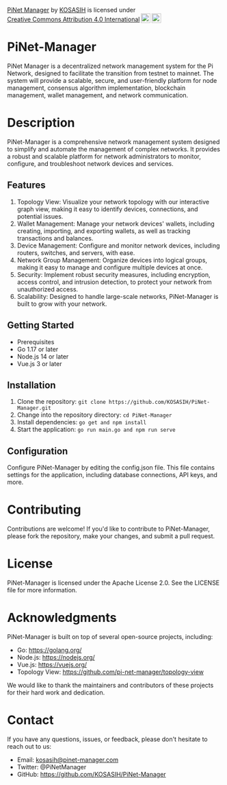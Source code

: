 <p xmlns:cc="http://creativecommons.org/ns#" xmlns:dct="http://purl.org/dc/terms/"><a property="dct:title" rel="cc:attributionURL" href="https://github.com/KOSASIH/PiNet-Manager">PiNet Manager</a> by <a rel="cc:attributionURL dct:creator" property="cc:attributionName" href="https://www.linkedin.com/in/kosasih-81b46b5a">KOSASIH</a> is licensed under <a href="https://creativecommons.org/licenses/by/4.0/?ref=chooser-v1" target="_blank" rel="license noopener noreferrer" style="display:inline-block;">Creative Commons Attribution 4.0 International<img style="height:22px!important;margin-left:3px;vertical-align:text-bottom;" src="https://mirrors.creativecommons.org/presskit/icons/cc.svg?ref=chooser-v1" alt=""><img style="height:22px!important;margin-left:3px;vertical-align:text-bottom;" src="https://mirrors.creativecommons.org/presskit/icons/by.svg?ref=chooser-v1" alt=""></a></p>

# PiNet-Manager

PiNet Manager is a decentralized network management system for the Pi Network, designed to facilitate the transition from testnet to mainnet. The system will provide a scalable, secure, and user-friendly platform for node management, consensus algorithm implementation, blockchain management, wallet management, and network communication.

# Description 

PiNet-Manager is a comprehensive network management system designed to simplify and automate the management of complex networks. It provides a robust and scalable platform for network administrators to monitor, configure, and troubleshoot network devices and services.

## Features

1. Topology View: Visualize your network topology with our interactive graph view, making it easy to identify devices, connections, and potential issues.
2. Wallet Management: Manage your network devices' wallets, including creating, importing, and exporting wallets, as well as tracking transactions and balances.
3. Device Management: Configure and monitor network devices, including routers, switches, and servers, with ease.
4. Network Group Management: Organize devices into logical groups, making it easy to manage and configure multiple devices at once.
4. Security: Implement robust security measures, including encryption, access control, and intrusion detection, to protect your network from unauthorized access.
6. Scalability: Designed to handle large-scale networks, PiNet-Manager is built to grow with your network.

## Getting Started

- Prerequisites
- Go 1.17 or later
- Node.js 14 or later
- Vue.js 3 or later

## Installation

1. Clone the repository: `git clone https://github.com/KOSASIH/PiNet-Manager.git`
2. Change into the repository directory: `cd PiNet-Manager`
3. Install dependencies: `go get and npm install`
4. Start the application: `go run main.go and npm run serve`

## Configuration

Configure PiNet-Manager by editing the config.json file. This file contains settings for the application, including database connections, API keys, and more.

# Contributing
Contributions are welcome! If you'd like to contribute to PiNet-Manager, please fork the repository, make your changes, and submit a pull request.

# License

PiNet-Manager is licensed under the Apache License 2.0. See the LICENSE file for more information.

# Acknowledgments

PiNet-Manager is built on top of several open-source projects, including:

- Go: https://golang.org/
- Node.js: https://nodejs.org/
- Vue.js: https://vuejs.org/
- Topology View: https://github.com/pi-net-manager/topology-view

We would like to thank the maintainers and contributors of these projects for their hard work and dedication.

# Contact

If you have any questions, issues, or feedback, please don't hesitate to reach out to us:

- Email: kosasih@pinet-manager.com
- Twitter: @PiNetManager
- GitHub: https://github.com/KOSASIH/PiNet-Manager
